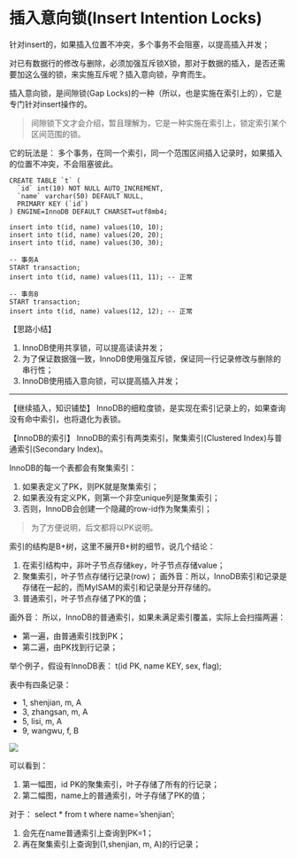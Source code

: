 # 插入意向锁(Insert Intention Locks)

针对insert的，如果插入位置不冲突，多个事务不会阻塞，以提高插入并发；

对已有数据行的修改与删除，必须加强互斥锁X锁，那对于数据的插入，是否还需要加这么强的锁，来实施互斥呢？插入意向锁，孕育而生。

插入意向锁，是间隙锁(Gap Locks)的一种（所以，也是实施在索引上的），它是专门针对insert操作的。

> 间隙锁下文才会介绍，暂且理解为，它是一种实施在索引上，锁定索引某个区间范围的锁。

它的玩法是： 多个事务，在同一个索引，同一个范围区间插入记录时，如果插入的位置不冲突，不会阻塞彼此。

```
CREATE TABLE `t` (
  `id` int(10) NOT NULL AUTO_INCREMENT,
  `name` varchar(50) DEFAULT NULL,
  PRIMARY KEY (`id`)
) ENGINE=InnoDB DEFAULT CHARSET=utf8mb4;

insert into t(id, name) values(10, 10);
insert into t(id, name) values(20, 20);
insert into t(id, name) values(30, 30);
```

```
-- 事务A
START transaction;
insert into t(id, name) values(11, 11); -- 正常

-- 事务B
START transaction;
insert into t(id, name) values(12, 12); -- 正常
```

【思路小结】

1. InnoDB使用共享锁，可以提高读读并发；
2. 为了保证数据强一致，InnoDB使用强互斥锁，保证同一行记录修改与删除的串行性；
3. InnoDB使用插入意向锁，可以提高插入并发；

---

【继续插入，知识铺垫】 InnoDB的细粒度锁，是实现在索引记录上的，如果查询没有命中索引，也将退化为表锁。

【InnoDB的索引】 InnoDB的索引有两类索引，聚集索引(Clustered Index)与普通索引(Secondary Index)。

InnoDB的每一个表都会有聚集索引：

1. 如果表定义了PK，则PK就是聚集索引；
2. 如果表没有定义PK，则第一个非空unique列是聚集索引；
3. 否则，InnoDB会创建一个隐藏的row-id作为聚集索引；

> 为了方便说明，后文都将以PK说明。

索引的结构是B+树，这里不展开B+树的细节，说几个结论：

1. 在索引结构中，非叶子节点存储key，叶子节点存储value；
2. 聚集索引，叶子节点存储行记录(row)；
   画外音：所以，InnoDB索引和记录是存储在一起的，而MyISAM的索引和记录是分开存储的。
3. 普通索引，叶子节点存储了PK的值；

画外音：
所以，InnoDB的普通索引，如果未满足索引覆盖，实际上会扫描两遍：

- 第一遍，由普通索引找到PK；
- 第二遍，由PK找到行记录；

举个例子，假设有InnoDB表： t(id PK, name KEY, sex, flag);

表中有四条记录：

- 1, shenjian, m, A
- 3, zhangsan, m, A
- 5, lisi, m, A
- 9, wangwu, f, B

![](images/索引树.png)

可以看到：

1. 第一幅图，id PK的聚集索引，叶子存储了所有的行记录；
2. 第二幅图，name上的普通索引，叶子存储了PK的值；

对于： select * from t where name=’shenjian’;

1. 会先在name普通索引上查询到PK=1；
2. 再在聚集索引上查询到(1,shenjian, m, A)的行记录；

